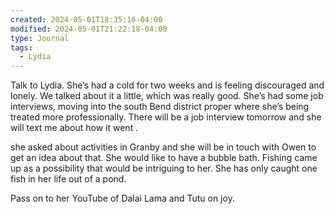 ```yaml
---
created: 2024-05-01T18:35:16-04:00
modified: 2024-05-01T21:22:18-04:00
type: Journal
tags:
  - Lydia
---
```


Talk to Lydia. She’s had a cold for two weeks and is feeling discouraged and lonely. We talked about it a little, which was really good. She’s had some job interviews, moving into the south Bend district proper where she’s being treated more professionally. There will be a job interview tomorrow and she will text me about how it went .

she asked about activities in Granby and she will be in touch with Owen to get an idea about that. She would like to have a bubble bath. Fishing came up as a possibility that would be intriguing to her. She has only caught one fish in her life out of a pond.

Pass on to her YouTube of Dalai Lama and Tutu on joy.
